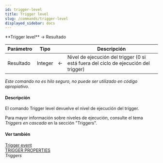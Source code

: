 ```yaml
---
id: trigger-level
title: Trigger level
slug: /commands/trigger-level
displayed_sidebar: docs
---
```


<!--REF #_command_.Trigger level.Syntax-->**Trigger level**  -> Resultado<!-- END REF-->
<!--REF #_command_.Trigger level.Params-->
| Parámetro | Tipo |  | Descripción |
| --- | --- | --- | --- |
| Resultado | Integer | &#8592; | Nivel de ejecución del trigger (0 si está fuera del ciclo de ejecución del trigger) |

<!-- END REF-->

*Este comando no es hilo seguro, no puede ser utilizado en código apropiativo.*


#### Descripción 

<!--REF #_command_.Trigger level.Summary-->El comando Trigger level devuelve el nivel de ejecución del trigger.<!-- END REF--> 

Para mayor información sobre niveles de ejecución, consulte el tema *Triggers en cascada* en la sección "Triggers". 

#### Ver también 

[Trigger event](trigger-event.md)  
[TRIGGER PROPERTIES](trigger-properties.md)  
*Triggers*  